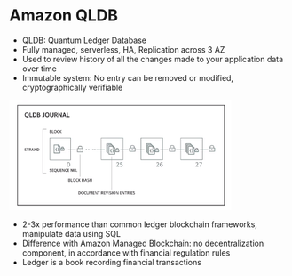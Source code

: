 # Amazon QLDB
- QLDB: Quantum Ledger Database
- Fully managed, serverless, HA, Replication across 3 AZ
- Used to review history of all the changes made to your application data over time
- Immutable system: No entry can be removed or modified, cryptographically verifiable

<img src=./images/qldb.png width="400"/>

- 2-3x performance than common ledger blockchain frameworks, manipulate data using SQL
- Difference with Amazon Managed Blockchain: no decentralization component, in accordance with financial regulation rules
- Ledger is a book recording financial transactions